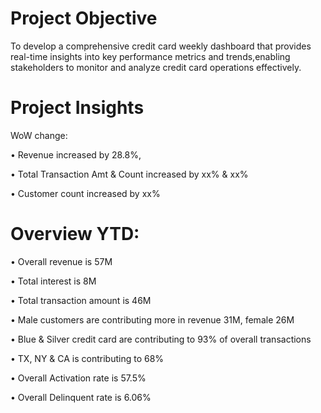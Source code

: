 # Project Objective
To develop a comprehensive credit card weekly dashboard that provides real-time insights into key performance metrics and trends,enabling stakeholders to monitor and analyze credit card operations effectively.


# Project Insights
WoW change:

• Revenue increased by 28.8%,

• Total Transaction Amt & Count increased by xx% & xx%

• Customer count increased by xx%

# Overview YTD:

• Overall revenue is 57M

• Total interest is 8M

• Total transaction amount is 46M

• Male customers are contributing more in revenue 31M, female 26M

• Blue & Silver credit card are contributing to 93% of overall transactions

• TX, NY & CA is contributing to 68%

• Overall Activation rate is 57.5%

• Overall Delinquent rate is 6.06%
